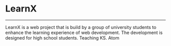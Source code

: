 # LearnX
--------
LearnX is a web project that is build by a group of university students to enhance the learning experience of web development.
The development is designed for high school students. Teaching KS.
Atom
